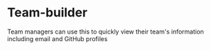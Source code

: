 # Team-builder
Team managers can use this to quickly view their team's information including email and GitHub profiles

